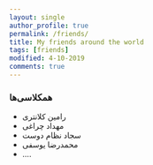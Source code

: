 ```yaml
---
layout: single
author_profile: true
permalink: /friends/
title: My friends around the world
tags: [friends]
modified: 4-10-2019
comments: true
---
```




### همکلاسی‌ها
* رامین کلانتری
* مهداد چراغی  
* سجاد نظام دوست
* محمدرضا یوسفی
* ....

